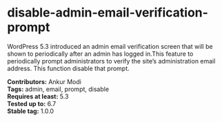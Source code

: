 # disable-admin-email-verification-prompt
WordPress 5.3 introduced an admin email verification screen that will be shown to periodically after an admin has logged in.This feature to periodically prompt administrators to verify the site’s administration email address. This function disable that prompt.

**Contributors:** Ankur Modi  
**Tags:** admin, email, prompt, disable  
**Requires at least:** 5.3  
**Tested up to:** 6.7  
**Stable tag:** 1.0.0   
